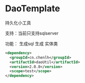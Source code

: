 # DaoTemplate
持久化小工具

支持：当前只支持sqlserver

功能：
生成sql
生成 实体类

```xml
<dependency>
  <groupId>cn.chenlh</groupId>
  <artifactId>daoUtil</artifactId>
  <version>2.0.8</version>
  <scope>test</scope>
</dependency>
```
